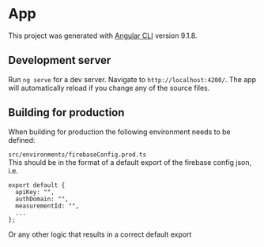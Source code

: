 # App

This project was generated with [Angular CLI](https://github.com/angular/angular-cli) version 9.1.8.

## Development server

Run `ng serve` for a dev server. Navigate to `http://localhost:4200/`. The app will automatically reload if you change any of the source files.

## Building for production

When building for production the following environment needs to be defined:

`src/environments/firebaseConfig.prod.ts`  
 This should be in the format of a default export of the firebase config json, i.e.

```
export default {
  apiKey: "",
  authDomain: "",
  measurementId: "",
  ...
};
```

Or any other logic that results in a correct default export
